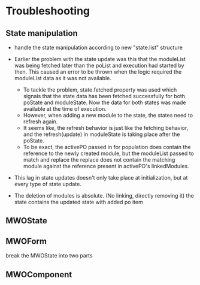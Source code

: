 # Troubleshooting

## State manipulation

- handle the state manipulation according to new "state.list" structure

- Earlier the problem with the state update was this that the moduleList was being fetched later than the poList and execution had started by then. This caused an error to be thrown when the logic required the moduleList data as it was not available.
  - To tackle the problem, state.fetched property was used which signals that the state data has been fetched successfully for both poState and moduleState. Now the data for both states was made available at the time of execution.
  - However, when adding a new module to the state, the states need to refresh again.
  - It seems like, the refresh behavior is just like the fetching behavior, and the refresh(update) in moduleState is taking place after the poState.
  - To be exact, the activePO passed in for population does contain the reference to the newly created module, but the moduleList passed to match and replace the replace does not contain the matching module against the reference present in activePO's linkedModules.
- This lag in state updates doesn't only take place at initialization, but at every type of state update.

- The deletion of modules is absolute. (No linking, directly removing it)
  the state contains the updated state with added po item

## MWOState

## MWOForm

break the MWOState into two parts

## MWOComponent
